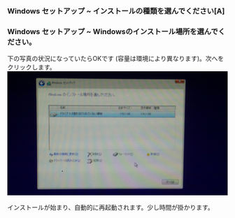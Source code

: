 ### Windows セットアップ ~ インストールの種類を選んでください[A]
### Windows セットアップ ~ Windowsのインストール場所を選んでください。
 下の写真の状況になっていたらOKです (容量は環境により異なります)。次へをクリックします。
 ![partitions_OK](img/imgpartOK.JPG)

インストールが始まり、自動的に再起動されます。少し時間が掛かります。

